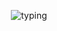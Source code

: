 <div align="center">
 
![typing](https://github.com/user-attachments/assets/8b8885bb-b2f6-4dea-b922-766ef993ab17)

</div>
